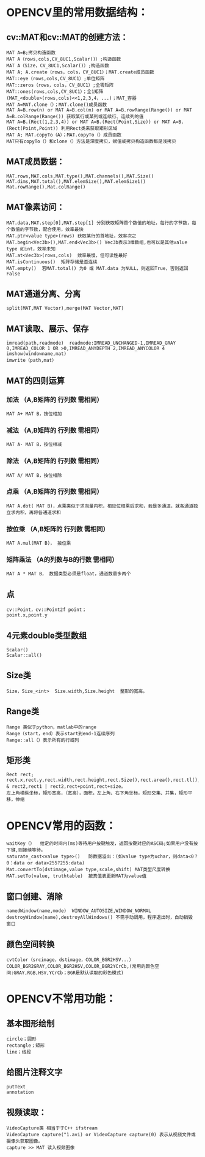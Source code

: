 # OPENCV里的常用数据结构：  
## cv::MAT和cv::MAT的创建方法：  
    MAT A=B;拷贝构造函数  
    MAT A（rows,cols,CV_8UC1,Scalar()）;构造函数  
    MAT A（Size，CV_8UC1,Scalar()）;构造函数  
    MAT A; A.create（rows，cols，CV_8UC1）；MAT.create成员函数  
    MAT::eye（rows,cols,CV_8UC1）;单位矩阵  
    MAT::zeros（rows，cols，CV_8UC1）;全零矩阵  
    MAT::ones(rows,cols,CV_8UC1）；全1矩阵
    (MAT_<double>(rows,cols)<<1,2,3,4，...)；MAT_容器  
    MAT A=MAT.clone（）；MAT.clone()成员函数  
    MAT A=B.row(n) or MAT A=B.col(m) or MAT A=B.rowRange(Range()) or MAT A=B.colRange(Range()) 获取某行或某列或连续行、连续列的值 
    MAT A=B.(Rect(1,2,3,4)) or MAT A=B.(Rect(Point,Size)) or MAT A=B.(Rect(Point,Point)) 利用Rect类来获取矩形区域
    MAT A; MAT.copyTo（A）；MAT.copyTo（）成员函数  
    MAT只有copyTo（）和clone（）方法是深度拷贝，赋值或拷贝构造函数都是浅拷贝  
## MAT成员数据：  
    MAT.rows,MAT.cols,MAT.type(),MAT.channels(),MAT.Size()  
    MAT.dims,MAT.total(),MAT.elemSize(),MAT.elemSize1()  
    Mat.rowRange(),Mat.colRange()
## MAT像素访问：  
    MAT.data,MAT.step[0],MAT.step[1] 分别获取矩阵首个数值的地址，每行的字节数，每个数值的字节数，配合使用，效率最快  
    MAT.ptr<value type>(rows) 获取某行的首地址，效率次之  
    MAT.begin<Vec3b>(),MAT.end<Vec3b>() Vec3b表示3维数组,也可以是其他value type 如int，效率未知  
    MAT.at<Vec3b>(rows,cols)  效率最慢，但可读性最好  
    MAT.isContinuous()  矩阵存储是否连续  
    MAT.empty()  若MAT.total() 为0 或 MAT.data 为NULL，则返回True，否则返回False  
## MAT通道分离、分离  
    split(MAT,MAT Vector),merge(MAT Vector,MAT)  
    
## MAT读取、展示、保存  
    imread(path,readmode)  readmode:IMREAD_UNCHANGED-1,IMREAD_GRAY 0,IMREAD_COLOR 1 OR >0,IMREAD_ANYDEPTH 2,IMREAD_ANYCOLOR 4  
    imshow(windowname,mat)  
    imwrite（path,mat）  
## MAT的四则运算  
### 加法      （A,B矩阵的 行列数 需相同）  
    MAT A+ MAT B，按位相加  
### 减法      （A,B矩阵的 行列数 需相同）  
    MAT A- MAT B，按位相减  
### 除法      （A,B矩阵的 行列数 需相同）  
    MAT A/ MAT B，按位相除  
### 点乘      （A,B矩阵的 行列数 需相同）  
    MAT A.dot( MAT B)，点乘类似于求向量内积，相应位相乘后求和，若是多通道，就各通道独立求内积，再将各通道求和  
### 按位乘    （A,B矩阵的 行列数 需相同）  
    MAT A.mul(MAT B)， 按位乘  
### 矩阵乘法  （A的列数与B的行数 需相同）  
    MAT A * MAT B， 数据类型必须是float，通道数最多两个  
## 点    
    cv::Point，cv::Point2f point；  
    point.x,point.y  
## 4元素double类型数组  
    Scalar()  
    Scalar::all()  
## Size类  
    Size，Size_<int>  Size.width,Size.height  整形的宽高。  
## Range类  
    Range 类似于python，matlab中的range  
    Range（start，end）表示start到end-1连续序列  
    Range::all（）表示所有的行或列  
## 矩形类  
    Rect rect;  
    rect.x,rect.y,rect.width,rect.height,rect.Size(),rect.area(),rect.tl(),rect.br(),rect1 & rect2,rect1 | rect2,rect+point,rect+size。 
    左上角横纵坐标，矩形宽高，（宽高），面积，左上角、右下角坐标，矩形交集、并集，矩形平移，伸缩  
# OPENCV常用的函数：  
    waitKey（）  给定的时间内(ms)等待用户按键触发，返回按键对应的ASC码;如果用户没有按下键,则接续等待。  
    saturate_cast<value type>()   防数据溢出：(如value type为uchar，则data<0？0：data or data>255?255:data)  
    Mat.convertTo(dstimage,value type,scale,shift) MAT类型尺度转换  
    MAT.setTo(value, truthtable)  按真值表更新MAT为value值  
## 窗口创建、消除  
    namedWindow(name,mode)  WINDOW_AUTOSIZE,WINDOW_NORMAL  
    destroyWindow(name),destroyAllWindows() 不需手动调用，程序退出时，自动销毁 窗口  
## 颜色空间转换  
    cvtColor（srcimage，dstimage，COLOR_BGR2HSV...）  
    COLOR_BGR2GRAY,COLOR_BGR2HSV,COLOR_BGR2YCrCb,(常用的颜色空间:GRAY,RGB,HSV,YCrCb；BGR是默认读取的彩色模式)  
# OPENCV不常用功能：  
## 基本图形绘制  
    circle；圆形  
    rectangle；矩形  
    line；线段  
## 给图片注释文字  
    putText  
    annotation  
## 视频读取：  
    VideoCapture类 相当于于C++ ifstream  
    VideoCapture capture("1.avi) or VideoCapture capture(0) 表示从视频文件或摄像头获取图像。  
    capture >> MAT 读入视频图像  
